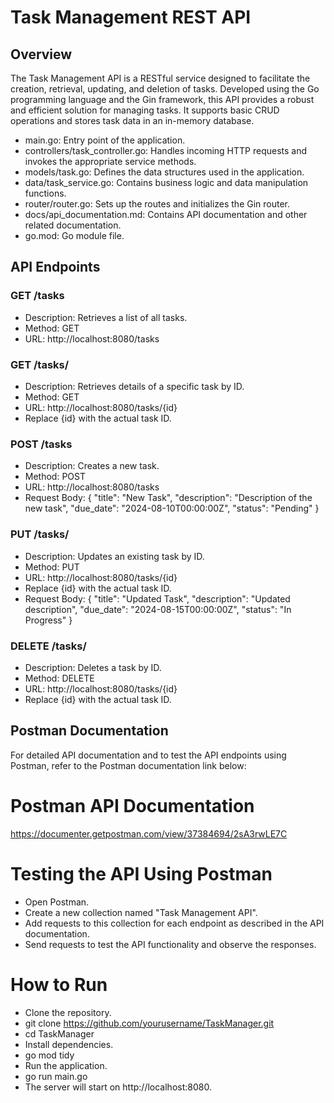 # Task Management REST API

## Overview

The Task Management API is a RESTful service designed to facilitate the creation, retrieval, updating, and deletion of tasks. Developed using the Go programming language and the Gin framework, this API provides a robust and efficient solution for managing tasks. It supports basic CRUD operations and stores task data in an in-memory database.

* main.go: Entry point of the application.
* controllers/task_controller.go: Handles incoming HTTP requests and invokes the appropriate service methods.
* models/task.go: Defines the data structures used in the application.
* data/task_service.go: Contains business logic and data manipulation functions.
* router/router.go: Sets up the routes and initializes the Gin router.
* docs/api_documentation.md: Contains API documentation and other related documentation.
* go.mod: Go module file.

## API Endpoints

### GET /tasks
- Description: Retrieves a list of all tasks.
- Method: GET
- URL: http://localhost:8080/tasks

### GET /tasks/
- Description: Retrieves details of a specific task by ID.
- Method: GET
- URL: http://localhost:8080/tasks/{id}
- Replace {id} with the actual task ID.

### POST /tasks
- Description: Creates a new task.
- Method: POST
- URL: http://localhost:8080/tasks
- Request Body:
{
  "title": "New Task",
  "description": "Description of the new task",
  "due_date": "2024-08-10T00:00:00Z",
  "status": "Pending"
}

### PUT /tasks/
- Description: Updates an existing task by ID.
- Method: PUT
- URL: http://localhost:8080/tasks/{id}
- Replace {id} with the actual task ID.
- Request Body:
{
  "title": "Updated Task",
  "description": "Updated description",
  "due_date": "2024-08-15T00:00:00Z",
  "status": "In Progress"
}

### DELETE /tasks/
- Description: Deletes a task by ID.
- Method: DELETE
- URL: http://localhost:8080/tasks/{id}
- Replace {id} with the actual task ID.

## Postman Documentation
For detailed API documentation and to test the API endpoints using Postman, refer to the Postman documentation link below:
# Postman API Documentation
https://documenter.getpostman.com/view/37384694/2sA3rwLE7C

# Testing the API Using Postman
* Open Postman.
* Create a new collection named "Task Management API".
* Add requests to this collection for each endpoint as described in the API documentation.
* Send requests to test the API functionality and observe the responses.

# How to Run
* Clone the repository.
* git clone https://github.com/yourusername/TaskManager.git
* cd TaskManager
* Install dependencies.
* go mod tidy
* Run the application.
* go run main.go
* The server will start on http://localhost:8080.